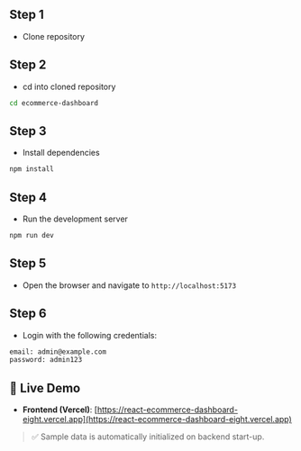 ## Step 1

- Clone repository

## Step 2

- cd into cloned repository

```bash
cd ecommerce-dashboard
```

## Step 3

- Install dependencies

```bash
npm install 
```

## Step 4

- Run the development server

```bash
npm run dev
```

## Step 5

- Open the browser and navigate to `http://localhost:5173`

## Step 6

- Login with the following credentials:

```bash
email: admin@example.com
password: admin123
```

## 🚀 Live Demo

- **Frontend (Vercel)**: [https://react-ecommerce-dashboard-eight.vercel.app](https://react-ecommerce-dashboard-eight.vercel.app)

> ✅ Sample data is automatically initialized on backend start-up.

